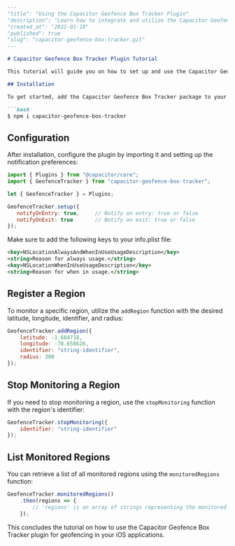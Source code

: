 ```markdown
---
"title": "Using the Capacitor Geofence Box Tracker Plugin"
"description": "Learn how to integrate and utilize the Capacitor Geofence Box Tracker plugin in your Capacitor applications for geofencing functionalities on iOS."
"created_at": "2022-01-18"
"published": true
"slug": "capacitor-geofence-box-tracker.git"
---

# Capacitor Geofence Box Tracker Plugin Tutorial

This tutorial will guide you on how to set up and use the Capacitor Geofence Box Tracker plugin in your Capacitor applications to leverage native geofencing features on iOS.

## Installation

To get started, add the Capacitor Geofence Box Tracker package to your project:

```bash
$ npm i capacitor-geofence-box-tracker
```

## Configuration

After installation, configure the plugin by importing it and setting up the notification preferences:

```javascript
import { Plugins } from "@capacitor/core";
import { GeofenceTracker } from "capacitor-geofence-box-tracker";

let { GeofenceTracker } = Plugins;

GeofenceTracker.setup({
   notifyOnEntry: true,     // Notify on entry: true or false
   notifyOnExit: true       // Notify on exit: true or false
});
```

Make sure to add the following keys to your info.plist file:

```xml
<key>NSLocationAlwaysAndWhenInUseUsageDescription</key>
<string>Reason for always usage.</string>
<key>NSLocationWhenInUseUsageDescription</key>
<string>Reason for when in usage.</string>
```

## Register a Region

To monitor a specific region, utilize the `addRegion` function with the desired latitude, longitude, identifier, and radius:

```javascript
GeofenceTracker.addRegion({
    latitude: -1.664718,
    longitude: -78.658626,
    identifier: "string-identifier",
    radius: 300
});
```

## Stop Monitoring a Region

If you need to stop monitoring a region, use the `stopMonitoring` function with the region's identifier:

```javascript
GeofenceTracker.stopMonitoring({
    identifier: "string-identifier"
});
```

## List Monitored Regions

You can retrieve a list of all monitored regions using the `monitoredRegions` function:

```javascript
GeofenceTracker.monitoredRegions()
    .then(regions => {
        // 'regions' is an array of strings representing the monitored regions
    });
```

This concludes the tutorial on how to use the Capacitor Geofence Box Tracker plugin for geofencing in your iOS applications.
```
```